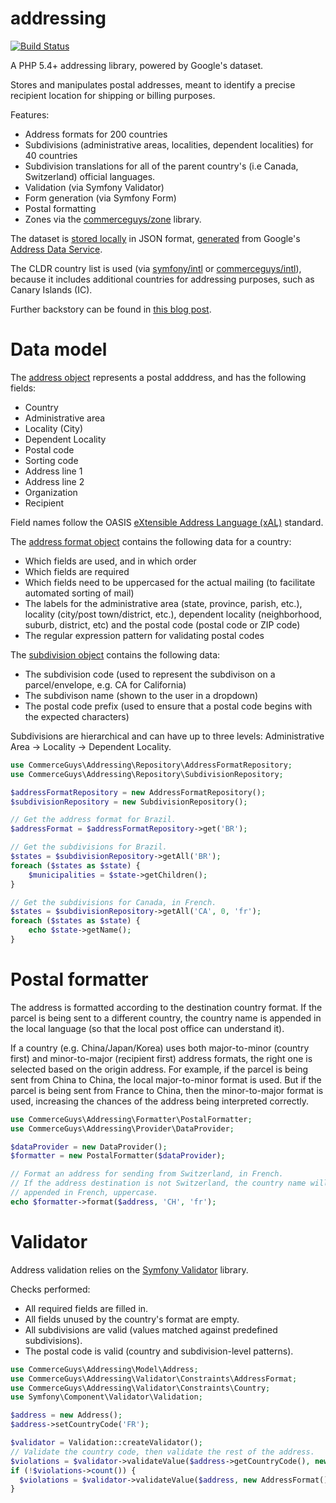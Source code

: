 addressing
==========

[![Build Status](https://travis-ci.org/commerceguys/addressing.svg?branch=master)](https://travis-ci.org/commerceguys/addressing)

A PHP 5.4+ addressing library, powered by Google's dataset.

Stores and manipulates postal addresses, meant to identify a precise recipient location for shipping or billing purposes.

Features:
- Address formats for 200 countries
- Subdivisions (administrative areas, localities, dependent localities) for 40 countries
- Subdivision translations for all of the parent country's (i.e Canada, Switzerland) official languages.
- Validation (via Symfony Validator)
- Form generation (via Symfony Form)
- Postal formatting
- Zones via the [commerceguys/zone](https://github.com/commerceguys/zone) library.

The dataset is [stored locally](https://github.com/commerceguys/addressing/tree/master/resources) in JSON format, [generated](https://github.com/commerceguys/addressing/blob/master/scripts/generate.php) from Google's [Address Data Service](https://i18napis.appspot.com/address).

The CLDR country list is used (via [symfony/intl](https://github.com/symfony/intl) or [commerceguys/intl](https://github.com/commerceguys/intl)), because it includes additional countries for addressing purposes, such as Canary Islands (IC).

Further backstory can be found in [this blog post](https://drupalcommerce.org/blog/16864/commerce-2x-stories-addressing).

# Data model

The [address object](https://github.com/commerceguys/addressing/blob/master/src/Model/AddressInterface.php) represents a postal adddress, and has the following fields:

- Country
- Administrative area
- Locality (City)
- Dependent Locality
- Postal code
- Sorting code
- Address line 1
- Address line 2
- Organization
- Recipient

Field names follow the OASIS [eXtensible Address Language (xAL)](http://www.oasis-open.org/committees/ciq/download.shtml) standard.

The [address format object](https://github.com/commerceguys/addressing/blob/master/src/Model/AddressFormatInterface.php) contains the following data for a country:

- Which fields are used, and in which order
- Which fields are required
- Which fields need to be uppercased for the actual mailing (to facilitate automated sorting of mail)
- The labels for the administrative area (state, province, parish, etc.), locality (city/post town/district, etc.), dependent locality (neighborhood, suburb, district, etc) and the postal code (postal code or ZIP code)
- The regular expression pattern for validating postal codes

The [subdivision object](https://github.com/commerceguys/addressing/blob/master/src/Model/SubdivisionInterface.php) contains the following data:

- The subdivision code (used to represent the subdivison on a parcel/envelope, e.g. CA for California)
- The subdivison name (shown to the user in a dropdown)
- The postal code prefix (used to ensure that a postal code begins with the expected characters)

Subdivisions are hierarchical and can have up to three levels:
Administrative Area -> Locality -> Dependent Locality.

```php
use CommerceGuys\Addressing\Repository\AddressFormatRepository;
use CommerceGuys\Addressing\Repository\SubdivisionRepository;

$addressFormatRepository = new AddressFormatRepository();
$subdivisionRepository = new SubdivisionRepository();

// Get the address format for Brazil.
$addressFormat = $addressFormatRepository->get('BR');

// Get the subdivisions for Brazil.
$states = $subdivisionRepository->getAll('BR');
foreach ($states as $state) {
    $municipalities = $state->getChildren();
}

// Get the subdivisions for Canada, in French.
$states = $subdivisionRepository->getAll('CA', 0, 'fr');
foreach ($states as $state) {
    echo $state->getName();
}
```

# Postal formatter

The address is formatted according to the destination country format.
If the parcel is being sent to a different country, the country name is appended
in the local language (so that the local post office can understand it).

If a country (e.g. China/Japan/Korea) uses both major-to-minor (country first) and
minor-to-major (recipient first) address formats, the right one is selected based on the origin address.
For example, if the parcel is being sent from China to China, the local major-to-minor format is used.
But if the parcel is being sent from France to China, then the minor-to-major format is used,
increasing the chances of the address being interpreted correctly.

```php
use CommerceGuys\Addressing\Formatter\PostalFormatter;
use CommerceGuys\Addressing\Provider\DataProvider;

$dataProvider = new DataProvider();
$formatter = new PostalFormatter($dataProvider);

// Format an address for sending from Switzerland, in French.
// If the address destination is not Switzerland, the country name will be
// appended in French, uppercase.
echo $formatter->format($address, 'CH', 'fr');
```

# Validator

Address validation relies on the [Symfony Validator](https://github.com/symfony/validator) library.

Checks performed:
- All required fields are filled in.
- All fields unused by the country's format are empty.
- All subdivisions are valid (values matched against predefined subdivisions).
- The postal code is valid (country and subdivision-level patterns).

```php
use CommerceGuys\Addressing\Model\Address;
use CommerceGuys\Addressing\Validator\Constraints\AddressFormat;
use CommerceGuys\Addressing\Validator\Constraints\Country;
use Symfony\Component\Validator\Validation;

$address = new Address();
$address->setCountryCode('FR');

$validator = Validation::createValidator();
// Validate the country code, then validate the rest of the address.
$violations = $validator->validateValue($address->getCountryCode(), new Country());
if (!$violations->count()) {
  $violations = $validator->validateValue($address, new AddressFormat());
}
```
